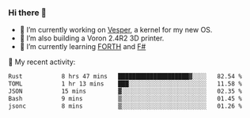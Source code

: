 ### Hi there 👋

<!--
**berkus/berkus** is a ✨ _special_ ✨ repository because its `README.md` (this file) appears on your GitHub profile.

Here are some ideas to get you started:

- 🔭 I’m currently working on ...
- 🌱 I’m currently learning ...
- 👯 I’m looking to collaborate on ...
- 🤔 I’m looking for help with ...
- 💬 Ask me about ...
- 📫 How to reach me: ...
- 😄 Pronouns: ...
- ⚡ Fun fact: ...
-->

- 🔭 I’m currently working on [Vesper](https://github.com/metta-systems/vesper), a kernel for my new OS.
- 🔭 I’m also building a Voron 2.4R2 3D printer.
- 🌱 I’m currently learning [FORTH](http://forth.com/starting-forth/) and [F#](https://fsharpforfunandprofit.com/)

💼 My recent activity:

<!--START_SECTION:waka-->

```txt
Rust           8 hrs 47 mins   ████████████████████▓░░░░   82.54 %
TOML           1 hr 13 mins    ███░░░░░░░░░░░░░░░░░░░░░░   11.58 %
JSON           15 mins         ▓░░░░░░░░░░░░░░░░░░░░░░░░   02.35 %
Bash           9 mins          ▒░░░░░░░░░░░░░░░░░░░░░░░░   01.45 %
jsonc          8 mins          ▒░░░░░░░░░░░░░░░░░░░░░░░░   01.26 %
```

<!--END_SECTION:waka-->
